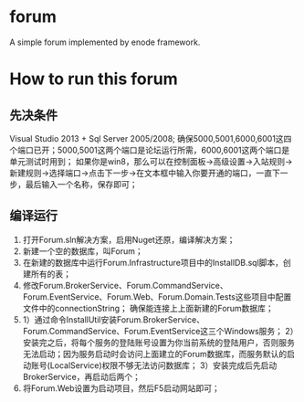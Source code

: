 ﻿forum
=====

A simple forum implemented by enode framework.

How to run this forum
======================

先决条件
--------
Visual Studio 2013 + Sql Server 2005/2008;
确保5000,5001,6000,6001这四个端口已开；5000,5001这两个端口是论坛运行所需，6000,6001这两个端口是单元测试时用到；
如果你是win8，那么可以在控制面板->高级设置->入站规则->新建规则->选择端口->点击下一步->在文本框中输入你要开通的端口，一直下一步，最后输入一个名称，保存即可；

编译运行
--------
1. 打开Forum.sln解决方案，启用Nuget还原，编译解决方案；
2. 新建一个空的数据库，叫Forum；
3. 在新建的数据库中运行Forum.Infrastructure项目中的InstallDB.sql脚本，创建所有的表；
4. 修改Forum.BrokerService、Forum.CommandService、Forum.EventService、Forum.Web、Forum.Domain.Tests这些项目中配置文件中的connectionString；
   确保能连接上上面新建的Forum数据库；
5. 1）通过命令InstallUtil安装Forum.BrokerService、Forum.CommandService、Forum.EventService这三个Windows服务；
   2）安装完之后，将每个服务的登陆账号设置为你当前系统的登陆用户，否则服务无法启动；因为服务启动时会访问上面建立的Forum数据库，而服务默认的启动账号(LocalService)权限不够无法访问数据库；
   3）安装完成后先启动BrokerService，再启动后两个；
6. 将Forum.Web设置为启动项目，然后F5启动网站即可；
